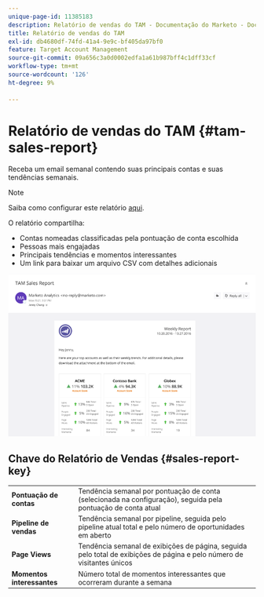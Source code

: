 ```yaml
---
unique-page-id: 11385183
description: Relatório de vendas do TAM - Documentação do Marketo - Documentação do produto
title: Relatório de vendas do TAM
exl-id: db4680df-74fd-41a4-9e9c-bf405da97bf0
feature: Target Account Management
source-git-commit: 09a656c3a0d0002edfa1a61b987bff4c1dff33cf
workflow-type: tm+mt
source-wordcount: '126'
ht-degree: 9%

---
```


# Relatório de vendas do TAM {#tam-sales-report}

Receba um email semanal contendo suas principais contas e suas tendências semanais.

>[!NOTE]
>
>Saiba como configurar este relatório [aqui](/help/marketo/product-docs/target-account-management/measure/tam-report-setup.md).

O relatório compartilha:

* Contas nomeadas classificadas pela pontuação de conta escolhida
* Pessoas mais engajadas
* Principais tendências e momentos interessantes
* Um link para baixar um arquivo CSV com detalhes adicionais

![](assets/tam-sales-report-1.png)

## Chave do Relatório de Vendas {#sales-report-key}

<table>
 <tbody>
  <tr>
   <td><strong><span class="uicontrol">Pontuação de contas</span></strong></td>
   <td>
    <div>
      Tendência semanal por pontuação de conta (selecionada na configuração), seguida pela pontuação de conta atual
    </div></td>
  </tr>
  <tr>
   <td><strong><span class="uicontrol">Pipeline de vendas</span></strong></td>
   <td>
    <div>
      Tendência semanal por pipeline, seguida pelo pipeline atual total e pelo número de oportunidades em aberto
    </div></td>
  </tr>
  <tr>
   <td><strong><span class="uicontrol">Page Views</span></strong></td>
   <td>
    <div>
      Tendência semanal de exibições de página, seguida pelo total de exibições de página e pelo número de visitantes únicos
    </div></td>
  </tr>
  <tr>
   <td><strong><span class="uicontrol">Momentos interessantes</span></strong></td>
   <td>
    <div>
      Número total de momentos interessantes que ocorreram durante a semana
    </div></td>
  </tr>
 </tbody>
</table>
